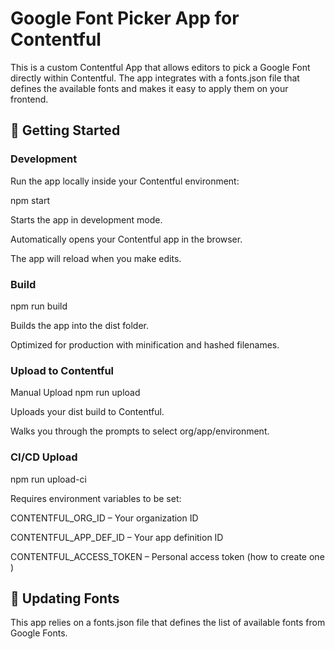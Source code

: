 # Google Font Picker App for Contentful

This is a custom Contentful App that allows editors to pick a Google Font directly within Contentful. The app integrates with a fonts.json file that defines the available fonts and makes it easy to apply them on your frontend.

## 🚀 Getting Started

### Development

Run the app locally inside your Contentful environment:

npm start


Starts the app in development mode.

Automatically opens your Contentful app in the browser.

The app will reload when you make edits.


### Build

npm run build


Builds the app into the dist folder.

Optimized for production with minification and hashed filenames.


### Upload to Contentful

Manual Upload
npm run upload


Uploads your dist build to Contentful.

Walks you through the prompts to select org/app/environment.


### CI/CD Upload
npm run upload-ci


Requires environment variables to be set:

CONTENTFUL_ORG_ID – Your organization ID

CONTENTFUL_APP_DEF_ID – Your app definition ID

CONTENTFUL_ACCESS_TOKEN – Personal access token (how to create one
)



## 📂 Updating Fonts

This app relies on a fonts.json file that defines the list of available fonts from Google Fonts.
